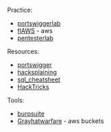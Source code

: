 Practice:
- [portswiggerlab](https://portswigger.net/web-security/all-labs)
- [flAWS](http://flaws.cloud/) - aws
- [pentesterlab](https://pentesterlab.com/)

Resources:
- [portswigger](https://portswigger.net/web-security/all-topics)
- [hacksplaining](https://www.hacksplaining.com/)
- [sql_cheatsheet](https://drive.google.com/file/d/1pHedTKwETtRoUA3B3fpWCfLBixU4tTR0/view)
- [HackTricks](https://book.hacktricks.xyz/welcome/readme)

Tools:
- [burpsuite](https://portswigger.net/burp/releases/professional-community-2023-10-1-2)
- [Grayhatwarfare](https://grayhatwarfare.com/) - aws buckets


